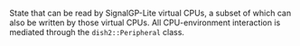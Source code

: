 State that can be read by SignalGP-Lite virtual CPUs, a subset of which can also be written by those virtual CPUs.
All CPU-environment interaction is mediated through the `dish2::Peripheral` class.
